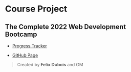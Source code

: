 # Course Project

## The Complete 2022 Web Development Bootcamp

- [Progress Tracker](https://github.com/Felix-Db1/web-dev)

- [GitHub Page](https://felix-db1.github.io/)

> Created by **Felix Dubois** and GM
